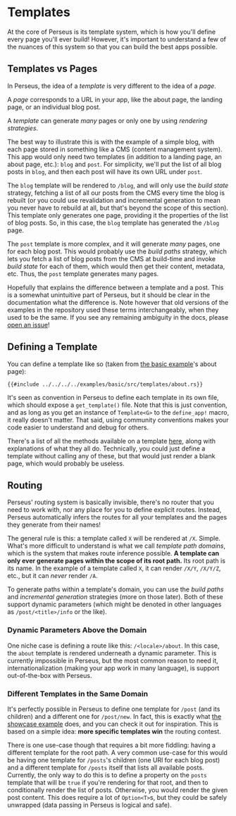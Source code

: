 # Templates

At the core of Perseus is its template system, which is how you'll define every page you'll ever build! However, it's important to understand a few of the nuances of this system so that you can build the best apps possible.

## Templates vs Pages

In Perseus, the idea of a *template* is very different to the idea of a *page*.

A *page* corresponds to a URL in your app, like the about page, the landing page, or an individual blog post.

A *template* can generate *many* pages or only one by using *rendering strategies*.

The best way to illustrate this is with the example of a simple blog, with each page stored in something like a CMS (content management system). This app would only need two templates (in addition to a landing page, an about page, etc.): `blog` and `post`. For simplicity, we'll put the list of all blog posts in `blog`, and then each post will have its own URL under `post`.

The `blog` template will be rendered to `/blog`, and will only use the *build state* strategy, fetching a list of all our posts from the CMS every time the blog is rebuilt (or you could use revalidation and incremental generation to mean you never have to rebuild at all, but that's beyond the scope of this section). This template only generates one page, providing it the properties of the list of blog posts. So, in this case, the `blog` template has generated the `/blog` page.

The `post` template is more complex, and it will generate *many* pages, one for each blog post. This would probably use the *build paths* strategy, which lets you fetch a list of blog posts from the CMS at build-time and invoke *build state* for each of them, which would then get their content, metadata, etc. Thus, the `post` template generates many pages.

Hopefully that explains the difference between a template and a post. This is a somewhat unintuitive part of Perseus, but it should be clear in the documentation what the difference is. Note however that old versions of the examples in the repository used these terms interchangeably, when they used to be the same. If you see any remaining ambiguity in the docs, please [open an issue](https://github.com/arctic-hen7/perseus/issues/new/choose)!

## Defining a Template

You can define a template like so (taken from [the basic example](https://github.com/arctic-hen7/perseus/blob/main/examples/basic/src/templates/about.rs)'s about page):

```rust,no_run,no_playground
{{#include ../../../../examples/basic/src/templates/about.rs}}
```

It's seen as convention in Perseus to define each template in its own file, which should expose a `get_template()` file. Note that this is just convention, and as long as you get an instance of `Template<G>` to the `define_app!` macro, it really doesn't matter. That said, using community conventions makes your code easier to understand and debug for others.

There's a list of all the methods available on a template [here](https://docs.rs/perseus/0.2/perseus/template/struct.Template.html#implementations), along with explanations of what they all do. Technically, you could just define a template without calling any of these, but that would just render a blank page, which would probably be useless.

## Routing

Perseus' routing system is basically invisible, there's no router that you need to work with, nor any place for you to define explicit routes. Instead, Perseus automatically infers the routes for all your templates and the pages they generate from their names!

The general rule is this: a template called `X` will be rendered at `/X`. Simple. What's more difficult to understand is what we call *template path domains*, which is the system that makes route inference possible. **A template can only ever generate pages within the scope of its root path.** Its root path is its name. In the example of a template called `X`, it can render `/X/Y`, `/X/Y/Z`, etc., but it can *never* render `/A`.

To generate paths within a template's domain, you can use the *build paths* and *incremental generation* strategies (more on those later). Both of these support dynamic parameters (which might be denoted in other languages as `/post/<title>/info` or the like).

### Dynamic Parameters Above the Domain

One niche case is defining a route like this: `/<locale>/about`. In this case, the `about` template is rendered underneath a dynamic parameter. This is currently impossible in Perseus, but the most common reason to need it, internationalization (making your app work in many language), is support out-of-the-box with Perseus.

### Different Templates in the Same Domain

It's perfectly possible in Perseus to define one template for `/post` (and its children) and a different one for `/post/new`. In fact, this is exactly what [the showcase example](https://github.com/arctic-hen7/perseus/tree/main/examples/showcase) does, and you can check it out for inspiration. This is based on a simple idea: **more specific templates win** the routing contest.

There is one use-case though that requires a bit more fiddling: having a different template for the root path. A very common use-case for this would be having one template for `/posts`'s children (one URl for each blog post) and a different template for `/posts` itself that lists all available posts. Currently, the only way to do this is to define a property on the `posts` template that will be `true` if you're rendering for that root, and then to conditionally render the list of posts. Otherwise, you would render the given post content. This does require a lot of `Option<T>`s, but they could be safely unwrapped (data passing in Perseus is logical and safe).
